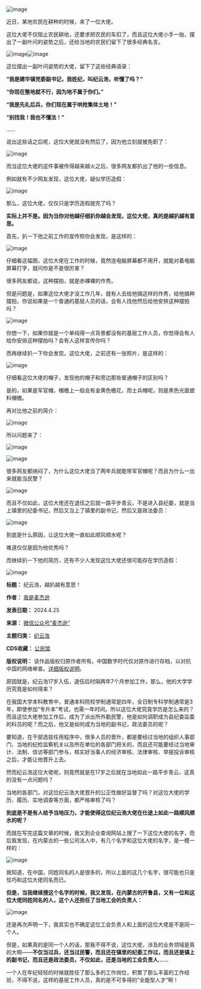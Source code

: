 ![image](https://chinadigitaltimes.net/chinese/files/2024/04/post-707292-662c1f77f414d.png)


近日，某地农民在耕种的时候，来了一位大佬。‍‍‍


这位大佬不仅阻止农民耕地，还要求把农民的车扣了，而且这位大佬小手一抬，摆出了一副叶问的姿势之后，还给当地的农民们留下了很多经典名言。‍‍‍‍‍‍


![image](https://chinadigitaltimes.net/chinese/files/2024/04/post-707292-662c1f7815010.png)![image](https://chinadigitaltimes.net/chinese/files/2024/04/post-707292-662c1f782aef3.png)


这位摆出一副叶问姿势的大佬，留下了这些经典语录：


**“我是建华镇党委副书记，我姓纪，叫纪云浩，听懂了吗？”** 


**“你现在整地就不行，因为地不属于你们。”** 


**“我是先礼后兵，你们现在属于哄抢集体土地！”** 


**“别找我！我也不懂法！”** 


……


说出这些话之后呢，这位大佬就没有然后了，因为他立刻就被免职了：‍‍‍‍


![image](https://chinadigitaltimes.net/chinese/files/2024/04/post-707292-662c1f7833961.png)


而当这位大佬的这件事被传得越来越火之后，很多网友都扒出了他的一些信息。


例如就有不少网友发现，这位大佬，疑似学历造假：‍


![image](https://chinadigitaltimes.net/chinese/files/2024/04/post-707292-662c1f783cc5c.png)


那么，这位大佬，仅仅只是学历造假就完了吗？


**实际上并不是。因为当你对他越仔细扒你越会发现，这位大佬，真的是越扒越有意思。** ‍‍


首先，扒一下他之前工作的宣传照你会发现，是这样的：‍‍


![image](https://chinadigitaltimes.net/chinese/files/2024/04/post-707292-662c1f784f524.png)


仔细看这幅图，这位大佬在工作的时候，竟然连电脑屏幕都不用开，就能对着电脑屏幕打字，就问你是不是很厉害？


很多网友都说，这种摆拍，就是赤裸裸的作秀。


但是问题是，如果这位大佬才没工作几年，就有人去给他搞这样的作秀，给他搞种摆拍，你说如果是一个普通的基层人员的话，会有人找他然后给他安排这种摆拍吗？


![image](https://chinadigitaltimes.net/chinese/files/2024/04/post-707292-662c1f7867bfc.png)


你想一下，如果你就是一个单纯得一点背景都没有的基层工作人员，你觉得会有人给你安排这种摆拍吗？会有人这样宣传你吗？‍‍‍‍‍


而再继续扒一下你会发现，这位大佬，之前还有一张照片，是这样的：‍‍


![image](https://chinadigitaltimes.net/chinese/files/2024/04/post-707292-662c1f787cde4.png)


仔细看这位大佬的帽子，发现他的帽子和旁边那些普通帽子的区别吗？


是的，如果是军官帽，帽檐上一般会有金黄色檐花，而士兵帽呢，则是黑色光面塑料帽檐。


再对比他之前的简介：


![image](https://chinadigitaltimes.net/chinese/files/2024/04/post-707292-662c1f788b5da.png)


所以问题来了：


![image](https://chinadigitaltimes.net/chinese/files/2024/04/post-707292-662c1f7899fea.png)


![image](https://chinadigitaltimes.net/chinese/files/2024/04/post-707292-662c1f78a9eb6.png)


很多网友都纳闷了，为什么这位大佬当了两年兵就能带军官帽呢？而且为什么一出来就能当民警？‍‍‍‍‍‍‍‍‍


![image](https://chinadigitaltimes.net/chinese/files/2024/04/post-707292-662c1f78b565d.png)


而且不仅如此，这位大佬还在退伍之后就一路平步青云，不是进入县纪委，就是当上镇里的纪委书记，然后又当上了镇里的副书记，然后又是政法委员：‍‍‍‍‍‍


![image](https://chinadigitaltimes.net/chinese/files/2024/04/post-707292-662c1f78be68a.png)


到底是什么原因，让这位大佬一直如此顺风顺水呢？


难道仅仅是因为他优秀吗？


而继续扒一下他的简历，还有不少人发现这位大佬还很可能存在学历造假：


![image](https://chinadigitaltimes.net/chinese/files/2024/04/post-707292-662c1f78c8518.png)




**标题：** 纪云浩，越扒越有意思！  

**作者：** [我是麦杰逊](https://chinadigitaltimes.net/space/我是麦杰逊)  

**发表日期：** 2024.4.25  

**来源：** [微信公众号“麦杰逊”](https://web.archive.org/web/https://mp.weixin.qq.com/s/_jkCMZOxerj5tdoUOpa2QA)  

**主题归类：** [纪云浩](https://chinadigitaltimes.net/space/纪云浩)  

**CDS收藏：** [公民馆](https://chinadigitaltimes.net/space/%E5%85%AC%E6%B0%91%E9%A6%86)  

**版权说明：** 该作品版权归原作者所有。中国数字时代仅对原作进行存档，以对抗中国的网络审查。[详细版权说明](https://chinadigitaltimes.net/chinese/copyright)。


原因就是，纪云浩17岁入伍，退伍后时隔两年7个月参加工作，那么，他的大学学历究竟是如何得来？


在我国大学本科教育中，普通本科院校学制通常是四年，全日制专科学制通常是3年，即使参加“专升本”考试，也需一年时间。所以这位大佬究竟学历是怎么来的？而且这位大佬参加工作后，成为了派出所外勤民警，他是如何调职成为县纪委监委的科员的呢？而之后，他又是如何成为当地的副书记，政法委员的呢？


要知道，在干部选拔任用程序中，很多人员的晋升，都是要经过当地的组织人事部门、当地的纪检监察机关以及所在单位的各部门把关的，而且还可能要经过当地审计、法制、信访等部门参与，核实好当事人的经济审核、法律审核、举报投诉审核之后，才能让他晋升上去。


然而纪云浩这位大佬呢，则竟然就是在17岁之后就在当地如此一路平步青云，这真的没有一点问题吗？‍‍‍‍‍‍‍


当地的各部门，对这位纪云浩大佬晋升的公正性做好监督了吗？对这位大佬的学历、履历、实地调查等方面，都严格审核了吗？


**到底是不是有人给予当地压力，才能使得这位纪云浩大佬在仕途上如此一路顺风顺水的呢？** ‍‍‍‍


而就在写完这篇文章的时候，我又到企业查询网站上搜了一下这位大佬的名字，而后我发现，在内蒙古的一些公司法人中，有几个名字和这位大佬的名字，是一模一样的：


![image](https://chinadigitaltimes.net/chinese/files/2024/04/post-707292-662c1f78d5abc.png)


我知道，在中国，同姓同名的人是很多的，所以上面的这几个名字，很可能也只是恰巧和这位大佬同名而已。


**但是，当我继续搜这个名字的时候，我又发现，在内蒙古的开鲁县，又有一位和这位大佬同姓同名的人，这个人还担任了当地工会的负责人：** 


![image](https://chinadigitaltimes.net/chinese/files/2024/04/post-707292-662c1f78de731.)


还是再次声明一下，我其实也不确定这位工会负责人和上面的这位大佬是不是同一个人。


但是，如果真的是同一个人的话，那我不得不说，这位大佬，涉及的业务领域是真的大啊——**不仅当过兵，还当过民警，而且还在镇里的纪委工作过，而且还是镇上的副书记，而且还是政法委员，不仅如此，还是当地的工会负责人……** 


一个人在年纪轻轻的时候就胜任了那么多的工作岗位，积累了那么丰富的工作经验，不得不说，这样的基层工作人员，真的是不可多得的“全能型人才”啊！

